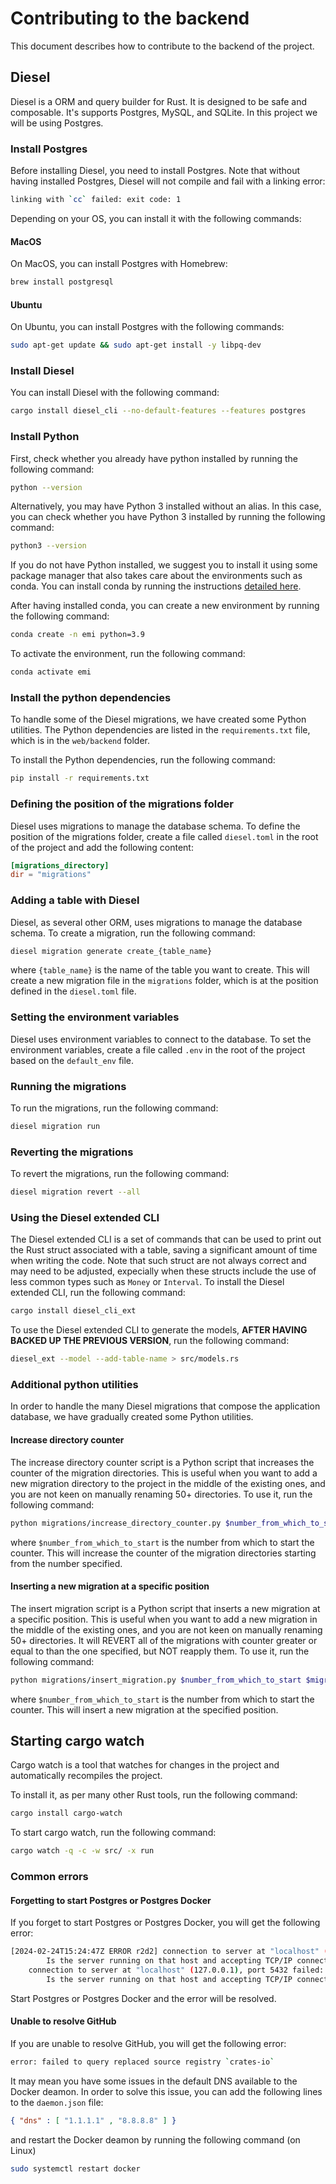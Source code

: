 # Contributing to the backend

This document describes how to contribute to the backend of the project.

## Diesel

Diesel is a ORM and query builder for Rust. It is designed to be safe and composable. It's supports Postgres, MySQL, and SQLite. In this project we will be using Postgres.

### Install Postgres

Before installing Diesel, you need to install Postgres. Note that without having installed Postgres, Diesel will not compile and fail
with a linking error:

```bash
linking with `cc` failed: exit code: 1
```

Depending on your OS, you can install it with the following commands:

#### MacOS

On MacOS, you can install Postgres with Homebrew:

```bash
brew install postgresql
```

#### Ubuntu

On Ubuntu, you can install Postgres with the following commands:

```bash
sudo apt-get update && sudo apt-get install -y libpq-dev
```

### Install Diesel

You can install Diesel with the following command:

```bash
cargo install diesel_cli --no-default-features --features postgres
```

### Install Python

First, check whether you already have python installed by running the following command:

```bash
python --version
```

Alternatively, you may have Python 3 installed without an alias. In this case, you can check whether you have Python 3 installed by running the following command:

```bash
python3 --version
```

If you do not have Python installed, we suggest you to install it using some package manager
that also takes care about the environments such as conda. You can install conda by running
the instructions [detailed here](https://docs.anaconda.com/free/miniconda/).

After having installed conda, you can create a new environment by running the following command:

```bash
conda create -n emi python=3.9
```

To activate the environment, run the following command:

```bash
conda activate emi
```

### Install the python dependencies

To handle some of the Diesel migrations, we have created some Python utilities.
The Python dependencies are listed in the `requirements.txt` file, which is in the `web/backend` folder.

To install the Python dependencies, run the following command:

```bash
pip install -r requirements.txt
```

### Defining the position of the migrations folder

Diesel uses migrations to manage the database schema. To define the position of the migrations folder, create a file called `diesel.toml` in the root of the project and add the following content:

```toml
[migrations_directory]
dir = "migrations"
```

### Adding a table with Diesel

Diesel, as several other ORM, uses migrations to manage the database schema. To create a migration, run the following command:

```bash
diesel migration generate create_{table_name}
```

where `{table_name}` is the name of the table you want to create. This will create a new migration file in the `migrations` folder, which is at the position defined in the `diesel.toml` file.

### Setting the environment variables

Diesel uses environment variables to connect to the database. To set the environment variables, create a file called `.env` in the root of the project based on the `default_env` file.

### Running the migrations

To run the migrations, run the following command:

```bash
diesel migration run
```

### Reverting the migrations

To revert the migrations, run the following command:

```bash
diesel migration revert --all
```

### Using the Diesel extended CLI

The Diesel extended CLI is a set of commands that can be used to print out the Rust struct associated with a table, saving a significant amount of time when writing the code. Note that such struct are not always correct and may need to be adjusted,
expecially when these structs include the use of less common types such as `Money` or `Interval`. To install the Diesel extended CLI, run the following command:

```bash
cargo install diesel_cli_ext
```

To use the Diesel extended CLI to generate the models, **AFTER HAVING BACKED UP THE PREVIOUS VERSION**, run the following command:

```bash
diesel_ext --model --add-table-name > src/models.rs
```

### Additional python utilities

In order to handle the many Diesel migrations that compose the application database, we have gradually created some Python utilities.

#### Increase directory counter

The increase directory counter script is a Python script that increases the counter of the migration directories. This is useful when you want to add a new migration directory to the project in the middle of the existing ones, and you are not keen on manually renaming 50+ directories. To use it, run the following command:

```bash
python migrations/increase_directory_counter.py $number_from_which_to_start
```

where `$number_from_which_to_start` is the number from which to start the counter. This will increase the counter of the migration directories starting from the number specified.

#### Inserting a new migration at a specific position

The insert migration script is a Python script that inserts a new migration at a specific position. This is useful when you want to add a new migration in the middle of the existing ones, and you are not keen on manually renaming 50+ directories. It will REVERT all of the migrations with counter greater or equal to than the one specified, but NOT reapply them. To use it, run the following command:

```bash
python migrations/insert_migration.py $number_from_which_to_start $migration_name
```

where `$number_from_which_to_start` is the number from which to start the counter. This will insert a new migration at the specified position.

## Starting cargo watch

Cargo watch is a tool that watches for changes in the project and automatically recompiles the project.

To install it, as per many other Rust tools, run the following command:

```bash
cargo install cargo-watch
```

To start cargo watch, run the following command:

```bash
cargo watch -q -c -w src/ -x run
```

### Common errors

#### Forgetting to start Postgres or Postgres Docker

If you forget to start Postgres or Postgres Docker, you will get the following error:

```bash
[2024-02-24T15:24:47Z ERROR r2d2] connection to server at "localhost" (::1), port 5432 failed: Connection refused
        Is the server running on that host and accepting TCP/IP connections?
    connection to server at "localhost" (127.0.0.1), port 5432 failed: Connection refused
        Is the server running on that host and accepting TCP/IP connections?
```

Start Postgres or Postgres Docker and the error will be resolved.

#### Unable to resolve GitHub

If you are unable to resolve GitHub, you will get the following error:

```bash
error: failed to query replaced source registry `crates-io`
```

It may mean you have some issues in the default DNS available to the Docker deamon.
In order to solve this issue, you can add the following lines to the `daemon.json` file:

```json
{ "dns" : [ "1.1.1.1" , "8.8.8.8" ] }
```

and restart the Docker deamon by running the following command (on Linux)

```bash
sudo systemctl restart docker
```
